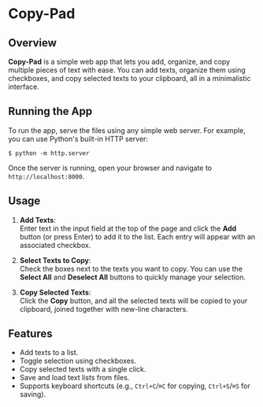 # Copy-Pad

## Overview

**Copy-Pad** is a simple web app that lets you add, organize, and copy multiple pieces of text with ease. You can add texts, organize them using checkboxes, and copy selected texts to your clipboard, all in a minimalistic interface.

## Running the App

To run the app, serve the files using any simple web server. For example, you can use Python's built-in HTTP server:

```shell
$ python -m http.server
```

Once the server is running, open your browser and navigate to `http://localhost:8000`.

## Usage

1. **Add Texts**:  
   Enter text in the input field at the top of the page and click the **Add** button (or press Enter) to add it to the list. Each entry will appear with an associated checkbox.

2. **Select Texts to Copy**:  
   Check the boxes next to the texts you want to copy. You can use the **Select All** and **Deselect All** buttons to quickly manage your selection.

3. **Copy Selected Texts**:  
   Click the **Copy** button, and all the selected texts will be copied to your clipboard, joined together with new-line characters.

## Features

- Add texts to a list.
- Toggle selection using checkboxes.
- Copy selected texts with a single click.
- Save and load text lists from files.
- Supports keyboard shortcuts (e.g., `Ctrl+C`/`⌘C` for copying, `Ctrl+S`/`⌘S` for saving).